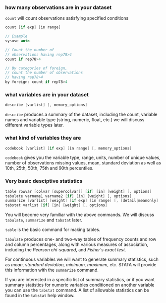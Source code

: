 ### how many observations are in your dataset
		
`count` will count observations satisfying specified conditions

```cpp
count [if exp] [in range]

// Example
sysuse auto

// Count the number of 
// observations having rep78>4
count if rep78>4

// By categories of foreign, 
// count the number of observations 
// having rep78>4
by foreign: count if rep78>4
```

### what variables are in your dataset

```cpp
describe [varlist] [, memory_options]
```

`describe` produces a summary of the dataset, including the count, variable names and variable type (string, numeric, float, etc.) we will discuss different variable types later.

### what kind of variables they are

```cpp
codebook [varlist] [if exp] [in range] [, memory_options]
```

`codebook` gives you the variable type, range, units, number of unique values, number of observations missing values, mean, standard deviation as well as 10th, 25th, 50th, 75th and 90th percentiles.

### Very basic desciptive statistics

```cpp
table rowvar [colvar [supercolvar]] [if] [in] [weight] [, options]
tabulate varname1 varname2 [if] [in] [weight] [, options]
summarize [varlist] [weight] [if exp] [in range] [, [detail|meanonly]
tabstat varlist [if] [in] [weight] [, options]
```

You will become very familiar with the above commands. We will discuss `tabulate`, `summarize` and `tabstat` later.

`table` is the basic command for making tables.

`tabulate` produces one- and two-way tables of frequency counts and row and column percentages, along with various measures of association, including the *Pearson chi-squared*, and *Fisher's exact test*.

For continuous variables we will want to generate summary statistics, such as *mean, standard deviation, minimum, maximum*, etc. STATA will provide this information with the `summarize` command.

If you are interested in a specific list of summary statistics, or if you want summary statistics for numeric variables conditioned on another variable you can use the `tabstat` command. A list of allowable statistics can be found in the `tabstat` help window.